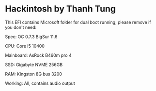 # Hackintosh by Thanh Tung
This EFI contains Microsoft folder for dual boot running, please remove if you don't need:

Spec: OC 0.7.3 BigSur 11.6

CPU: Core i5 10400

Mainboard: AsRock B460m pro 4

SSD: Gigabyte NVME 256GB

RAM: Kingston 8G bus 3200

Working: All, contains audio output
